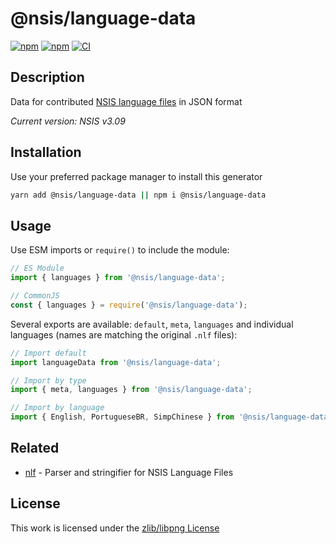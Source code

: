 # @nsis/language-data

[![npm](https://flat.badgen.net/npm/license/@nsis/language-data)](https://www.npmjs.org/package/@nsis/language-data)
[![npm](https://flat.badgen.net/npm/v/@nsis/language-data)](https://www.npmjs.org/package/@nsis/language-data)
[![CI](https://img.shields.io/github/actions/workflow/status/NSIS-Dev/language-data/default.yml?style=flat-square)](https://github.com/NSIS-Dev/language-data/actions)

## Description

Data for contributed [NSIS language files](https://github.com/kichik/nsis/tree/master/Contrib/Language%20files) in JSON format

*Current version: NSIS v3.09*

## Installation

 Use your preferred package manager to install this generator

```sh
yarn add @nsis/language-data || npm i @nsis/language-data
```

## Usage

Use ESM imports or `require()` to include the module:

```js
// ES Module
import { languages } from '@nsis/language-data';

// CommonJS
const { languages } = require('@nsis/language-data');
```

Several exports are available: `default`, `meta`, `languages` and individual languages (names are matching the original `.nlf` files):

```js
// Import default
import languageData from '@nsis/language-data';

// Import by type
import { meta, languages } from '@nsis/language-data';

// Import by language
import { English, PortugueseBR, SimpChinese } from '@nsis/language-data';
```

## Related

- [nlf](https://www.npmjs.com/package/@nsis/nlf) - Parser and stringifier for NSIS Language Files

## License

This work is licensed under the [zlib/libpng License](https://opensource.org/licenses/Zlib)
